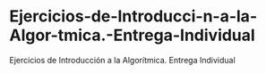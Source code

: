 # Ejercicios-de-Introducci-n-a-la-Algor-tmica.-Entrega-Individual
Ejercicios de Introducción a la Algorítmica. Entrega Individual
